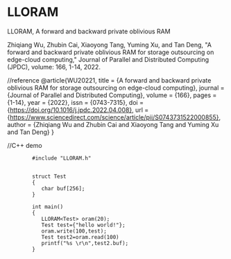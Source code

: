 # LLORAM
LLORAM, A forward and backward private oblivious RAM

Zhiqiang Wu, Zhubin Cai, Xiaoyong Tang, Yuming Xu, and Tan Deng, "A forward and backward private oblivious RAM for storage outsourcing on edge-cloud computing," Journal of Parallel and Distributed Computing (JPDC), volume: 166, 1-14, 2022.

//reference
@article{WU20221,
title = {A forward and backward private oblivious RAM for storage outsourcing on edge-cloud computing},
journal = {Journal of Parallel and Distributed Computing},
volume = {166},
pages = {1-14},
year = {2022},
issn = {0743-7315},
doi = {https://doi.org/10.1016/j.jpdc.2022.04.008},
url = {https://www.sciencedirect.com/science/article/pii/S0743731522000855},
author = {Zhiqiang Wu and Zhubin Cai and Xiaoyong Tang and Yuming Xu and Tan Deng}
}

//C++ demo

            #include "LLORAM.h"


            struct Test
            {
               char buf[256];   
            }

            int main()
            {
               LLORAM<Test> oram(20);
               Test test={"hello world!"};   
               oram.write(100,test);     
               Test test2=oram.read(100)
               printf("%s \r\n",test2.buf);
            }
